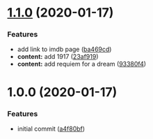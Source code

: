 # [1.1.0](https://github.com/believer/soundtrackdb/compare/v1.0.0...v1.1.0) (2020-01-17)


### Features

* add link to imdb page ([ba469cd](https://github.com/believer/soundtrackdb/commit/ba469cd40f7f8f39e569eafc49c9e1e698f2429e))
* **content:** add 1917 ([23af919](https://github.com/believer/soundtrackdb/commit/23af9192053b10d12471b4944163fe92a3b1bf2a))
* **content:** add requiem for a dream ([93380f4](https://github.com/believer/soundtrackdb/commit/93380f4b9daf4ef3f06fcbc942c1d0b07d4dbcdc))

# 1.0.0 (2020-01-17)


### Features

* initial commit ([a4f80bf](https://github.com/believer/soundtrackdb/commit/a4f80bf79828ac775d853b21019a041b7f23de0d))
